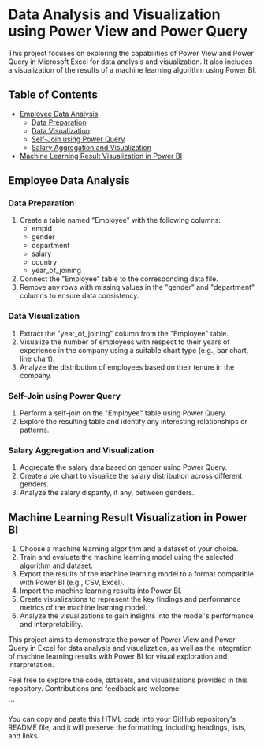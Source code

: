 <h1>Data Analysis and Visualization using Power View and Power Query</h1>

<p>This project focuses on exploring the capabilities of Power View and Power Query in Microsoft Excel for data analysis and visualization. It also includes a visualization of the results of a machine learning algorithm using Power BI.</p>

<h2>Table of Contents</h2>
<ul>
  <li><a href="#employee-data-analysis">Employee Data Analysis</a>
    <ul>
      <li><a href="#data-preparation">Data Preparation</a></li>
      <li><a href="#data-visualization">Data Visualization</a></li>
      <li><a href="#self-join-using-power-query">Self-Join using Power Query</a></li>
      <li><a href="#salary-aggregation-and-visualization">Salary Aggregation and Visualization</a></li>
    </ul>
  </li>
  <li><a href="#machine-learning-result-visualization-in-power-bi">Machine Learning Result Visualization in Power BI</a></li>
</ul>

<h2>Employee Data Analysis</h2>

<h3>Data Preparation</h3>
<ol>
  <li>Create a table named "Employee" with the following columns:
    <ul>
      <li>empid</li>
      <li>gender</li>
      <li>department</li>
      <li>salary</li>
      <li>country</li>
      <li>year_of_joining</li>
    </ul>
  </li>
  <li>Connect the "Employee" table to the corresponding data file.</li>
  <li>Remove any rows with missing values in the "gender" and "department" columns to ensure data consistency.</li>
</ol>

<h3>Data Visualization</h3>
<ol>
  <li>Extract the "year_of_joining" column from the "Employee" table.</li>
  <li>Visualize the number of employees with respect to their years of experience in the company using a suitable chart type (e.g., bar chart, line chart).</li>
  <li>Analyze the distribution of employees based on their tenure in the company.</li>
</ol>

<h3>Self-Join using Power Query</h3>
<ol>
  <li>Perform a self-join on the "Employee" table using Power Query.</li>
  <li>Explore the resulting table and identify any interesting relationships or patterns.</li>
</ol>

<h3>Salary Aggregation and Visualization</h3>
<ol>
  <li>Aggregate the salary data based on gender using Power Query.</li>
  <li>Create a pie chart to visualize the salary distribution across different genders.</li>
  <li>Analyze the salary disparity, if any, between genders.</li>
</ol>

<h2>Machine Learning Result Visualization in Power BI</h2>
<ol>
  <li>Choose a machine learning algorithm and a dataset of your choice.</li>
  <li>Train and evaluate the machine learning model using the selected algorithm and dataset.</li>
  <li>Export the results of the machine learning model to a format compatible with Power BI (e.g., CSV, Excel).</li>
  <li>Import the machine learning results into Power BI.</li>
  <li>Create visualizations to represent the key findings and performance metrics of the machine learning model.</li>
  <li>Analyze the visualizations to gain insights into the model's performance and interpretability.</li>
</ol>

<p>This project aims to demonstrate the power of Power View and Power Query in Excel for data analysis and visualization, as well as the integration of machine learning results with Power BI for visual exploration and interpretation.</p>

<p>Feel free to explore the code, datasets, and visualizations provided in this repository. Contributions and feedback are welcome!</p>
```

You can copy and paste this HTML code into your GitHub repository's README file, and it will preserve the formatting, including headings, lists, and links.

